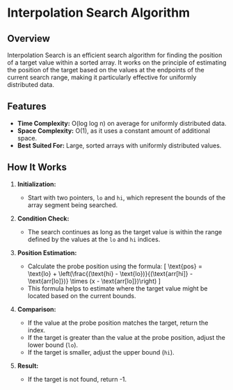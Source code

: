 # Interpolation Search Algorithm

## Overview

Interpolation Search is an efficient search algorithm for finding the position of a target value within a sorted array. It works on the principle of estimating the position of the target based on the values at the endpoints of the current search range, making it particularly effective for uniformly distributed data.

## Features

- **Time Complexity:** O(log log n) on average for uniformly distributed data.
- **Space Complexity:** O(1), as it uses a constant amount of additional space.
- **Best Suited For:** Large, sorted arrays with uniformly distributed values.

## How It Works

1. **Initialization:**
   - Start with two pointers, `lo` and `hi`, which represent the bounds of the array segment being searched.

2. **Condition Check:**
   - The search continues as long as the target value is within the range defined by the values at the `lo` and `hi` indices.

3. **Position Estimation:**
   - Calculate the probe position using the formula:
     \[
     \text{pos} = \text{lo} + \left(\frac{(\text{hi} - \text{lo})}{(\text{arr[hi]} - \text{arr[lo]})} \times (x - \text{arr[lo]})\right)
     \]
   - This formula helps to estimate where the target value might be located based on the current bounds.

4. **Comparison:**
   - If the value at the probe position matches the target, return the index.
   - If the target is greater than the value at the probe position, adjust the lower bound (`lo`).
   - If the target is smaller, adjust the upper bound (`hi`).

5. **Result:**
   - If the target is not found, return -1.